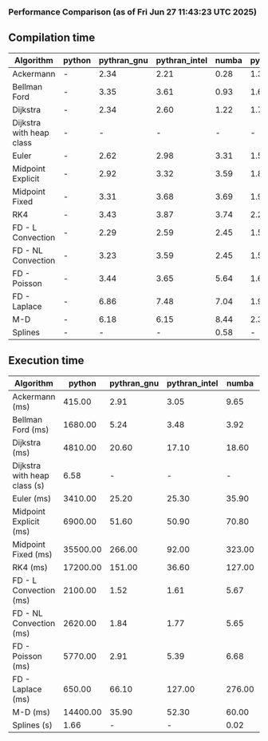 ### Performance Comparison (as of Fri Jun 27 11:43:23 UTC 2025)
## Compilation time
Algorithm                 | python                    | pythran_gnu               | pythran_intel             | numba                     | pyccel_gnu_c              | pyccel_gnu_fortran        | pyccel_intel_c            | pyccel_intel_fortran     
------------------------- | ------------------------- | ------------------------- | ------------------------- | ------------------------- | ------------------------- | ------------------------- | ------------------------- | -------------------------
Ackermann                 | -                         | 2.34                      | 2.21                      | 0.28                      | 1.35                      | 1.36                      | 1.35                      | 1.44                     
Bellman Ford              | -                         | 3.35                      | 3.61                      | 0.93                      | 1.63                      | 1.50                      | 1.56                      | 1.56                     
Dijkstra                  | -                         | 2.34                      | 2.60                      | 1.22                      | 1.72                      | 1.62                      | 1.65                      | 1.69                     
Dijkstra with heap class  | -                         | -                         | -                         | -                         | -                         | -                         | -                         | -                        
Euler                     | -                         | 2.62                      | 2.98                      | 3.31                      | 1.58                      | 1.48                      | 1.53                      | 1.53                     
Midpoint Explicit         | -                         | 2.92                      | 3.32                      | 3.59                      | 1.81                      | 1.70                      | 1.76                      | 1.74                     
Midpoint Fixed            | -                         | 3.31                      | 3.68                      | 3.69                      | 1.90                      | 1.78                      | 1.82                      | 1.81                     
RK4                       | -                         | 3.43                      | 3.87                      | 3.74                      | 2.24                      | 2.16                      | 2.14                      | 2.18                     
FD - L Convection         | -                         | 2.29                      | 2.59                      | 2.45                      | 1.54                      | 1.44                      | 1.48                      | 1.49                     
FD - NL Convection        | -                         | 3.23                      | 3.59                      | 2.45                      | 1.54                      | 1.46                      | 1.50                      | 1.50                     
FD - Poisson              | -                         | 3.44                      | 3.65                      | 5.64                      | 1.67                      | 1.71                      | 1.62                      | 1.87                     
FD - Laplace              | -                         | 6.86                      | 7.48                      | 7.04                      | 1.92                      | 1.87                      | 1.82                      | 1.94                     
M-D                       | -                         | 6.18                      | 6.15                      | 8.44                      | 2.36                      | 2.47                      | 2.26                      | 2.57                     
Splines                   | -                         | -                         | -                         | 0.58                      | -                         | -                         | -                         | -                        

## Execution time
Algorithm                 | python                    | pythran_gnu               | pythran_intel             | numba                     | pyccel_gnu_c              | pyccel_gnu_fortran        | pyccel_intel_c            | pyccel_intel_fortran     
------------------------- | ------------------------- | ------------------------- | ------------------------- | ------------------------- | ------------------------- | ------------------------- | ------------------------- | -------------------------
Ackermann (ms)            | 415.00                    | 2.91                      | 3.05                      | 9.65                      | 1.23                      | 1.27                      | 4.01                      | 8.66                     
Bellman Ford (ms)         | 1680.00                   | 5.24                      | 3.48                      | 3.92                      | 3.81                      | 3.22                      | 5.83                      | 4.28                     
Dijkstra (ms)             | 4810.00                   | 20.60                     | 17.10                     | 18.60                     | 64.10                     | 18.70                     | 65.40                     | 22.20                    
Dijkstra with heap class (s) | 6.58                      | -                         | -                         | -                         | -                         | -                         | -                         | -                        
Euler (ms)                | 3410.00                   | 25.20                     | 25.30                     | 35.90                     | 27.30                     | 10.60                     | 26.60                     | 16.20                    
Midpoint Explicit (ms)    | 6900.00                   | 51.60                     | 50.90                     | 70.80                     | 57.10                     | 19.00                     | 45.60                     | 16.20                    
Midpoint Fixed (ms)       | 35500.00                  | 266.00                    | 92.00                     | 323.00                    | 190.00                    | 72.00                     | 198.00                    | 52.00                    
RK4 (ms)                  | 17200.00                  | 151.00                    | 36.60                     | 127.00                    | 94.90                     | 31.60                     | 92.30                     | 29.10                    
FD - L Convection (ms)    | 2100.00                   | 1.52                      | 1.61                      | 5.67                      | 7.66                      | 1.64                      | 7.62                      | 1.49                     
FD - NL Convection (ms)   | 2620.00                   | 1.84                      | 1.77                      | 5.65                      | 6.82                      | 1.75                      | 8.54                      | 1.53                     
FD - Poisson (ms)         | 5770.00                   | 2.91                      | 5.39                      | 6.68                      | 16.00                     | 2.64                      | 23.70                     | 2.59                     
FD - Laplace (ms)         | 650.00                    | 66.10                     | 127.00                    | 276.00                    | 491.00                    | 59.90                     | 664.00                    | 58.90                    
M-D (ms)                  | 14400.00                  | 35.90                     | 52.30                     | 60.00                     | 117.00                    | 62.60                     | 61.00                     | 88.80                    
Splines (s)               | 1.66                      | -                         | -                         | 0.02                      | -                         | -                         | -                         | -                        

